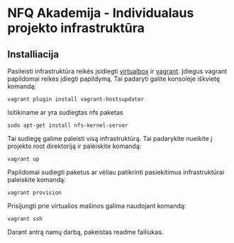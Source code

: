 NFQ Akademija - Individualaus projekto infrastruktūra
========================

Installiacija
----------------------------------

Pasileisti infrastruktūra reikės įsidiegti [virtualbox](1) ir [vagrant](2). Įdiegus vagrant papildomai reikės įdiegti papildymą. Tai padaryti galite konsolėje iškvietę komandą:

    vagrant plugin install vagrant-hostsupdater

Isitikiname ar yra sudiegtas nfs paketas

    sudo apt-get install nfs-kernel-server
    
Tai sudiegę galime paleisti visą infrastruktūrą. Tai padarykite nueikite į projekto root direktoriją ir paleiskite komandą:

    vagrant up
    
Papildomai sudiegti paketus ar vėliau patikrinti pasiekitimus infrastruktūrai paleiskite komandą:

    vagrant provision
    
Prisijungti prie virtualios mašinos galima naudojant komandą:

    vagrant ssh

Darant antrą namų darbą, pakeistas readme failiukas.